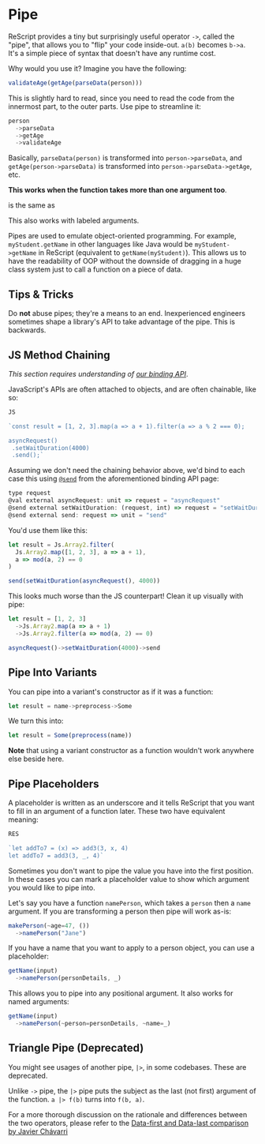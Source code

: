 # Pipe

ReScript provides a tiny but surprisingly useful operator `->`, called the "pipe", that allows you to "flip" your code inside-out. `a(b)` becomes `b->a`. It's a simple piece of syntax that doesn't have any runtime cost.

Why would you use it? Imagine you have the following:


```javascript
validateAge(getAge(parseData(person)))

```
This is slightly hard to read, since you need to read the code from the innermost part, to the outer parts. Use pipe to streamline it:


```javascript
person
  ->parseData
  ->getAge
  ->validateAge

```
Basically, `parseData(person)` is transformed into `person->parseData`, and `getAge(person->parseData)` is transformed into `person->parseData->getAge`, etc.

**This works when the function takes more than one argument too**.

is the same as

This also works with labeled arguments.

Pipes are used to emulate object-oriented programming. For example, `myStudent.getName` in other languages like Java would be `myStudent->getName` in ReScript (equivalent to `getName(myStudent)`). This allows us to have the readability of OOP without the downside of dragging in a huge class system just to call a function on a piece of data.

## Tips & Tricks

Do **not** abuse pipes; they're a means to an end. Inexperienced engineers sometimes shape a library's API to take advantage of the pipe. This is backwards.

## JS Method Chaining

*This section requires understanding of [our binding API](bind-to-js-function#object-method)*.

JavaScript's APIs are often attached to objects, and are often chainable, like so:


```javascript
JS

`const result = [1, 2, 3].map(a => a + 1).filter(a => a % 2 === 0);

asyncRequest()
 .setWaitDuration(4000)
 .send();`


```
Assuming we don't need the chaining behavior above, we'd bind to each case this using [`@send`](/syntax-lookup#send-decorator) from the aforementioned binding API page:


```javascript
type request
@val external asyncRequest: unit => request = "asyncRequest"
@send external setWaitDuration: (request, int) => request = "setWaitDuration"
@send external send: request => unit = "send"

```
You'd use them like this:


```javascript
let result = Js.Array2.filter(
  Js.Array2.map([1, 2, 3], a => a + 1),
  a => mod(a, 2) == 0
)

send(setWaitDuration(asyncRequest(), 4000))

```
This looks much worse than the JS counterpart! Clean it up visually with pipe:


```javascript
let result = [1, 2, 3]
  ->Js.Array2.map(a => a + 1)
  ->Js.Array2.filter(a => mod(a, 2) == 0)

asyncRequest()->setWaitDuration(4000)->send

```
## Pipe Into Variants

You can pipe into a variant's constructor as if it was a function:


```javascript
let result = name->preprocess->Some

```
We turn this into:


```javascript
let result = Some(preprocess(name))

```
**Note** that using a variant constructor as a function wouldn't work anywhere else beside here.

## Pipe Placeholders

A placeholder is written as an underscore and it tells ReScript that you want to fill in an argument of a function later. These two have equivalent meaning:


```javascript
RES

`let addTo7 = (x) => add3(3, x, 4)
let addTo7 = add3(3, _, 4)`


```
Sometimes you don't want to pipe the value you have into the first position. In these cases you can mark a placeholder value to show which argument you would like to pipe into.

Let's say you have a function `namePerson`, which takes a `person` then a `name` argument. If you are transforming a person then pipe will work as-is:


```javascript
makePerson(~age=47, ())
  ->namePerson("Jane")

```
If you have a name that you want to apply to a person object, you can use a placeholder:


```javascript
getName(input)
  ->namePerson(personDetails, _)

```
This allows you to pipe into any positional argument. It also works for named arguments:


```javascript
getName(input)
  ->namePerson(~person=personDetails, ~name=_)

```
## Triangle Pipe (Deprecated)

You might see usages of another pipe, `|>`, in some codebases. These are deprecated.

Unlike `->` pipe, the `|>` pipe puts the subject as the last (not first) argument of the function. `a |> f(b)` turns into `f(b, a)`.

For a more thorough discussion on the rationale and differences between the two operators, please refer to the [Data-first and Data-last comparison by Javier Chávarri](https://www.javierchavarri.com/data-first-and-data-last-a-comparison/)




